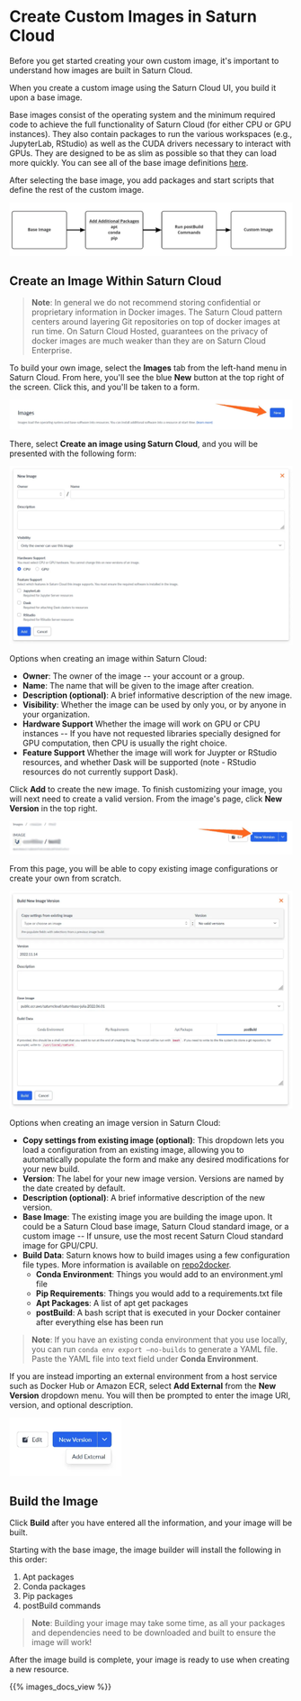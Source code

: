 # Create Custom Images in Saturn Cloud

Before you get started creating your own custom image, it's important to understand how images are built in Saturn Cloud.

When you create a custom image using the Saturn Cloud UI, you build it upon a base image.

Base images consist of the operating system and the minimum required code to achieve the full functionality of Saturn Cloud (for either CPU or GPU instances). They also contain packages to run the various workspaces (e.g., JupyterLab, RStudio) as well as the CUDA drivers necessary to interact with GPUs. They are designed to be as slim as possible so that they can load more quickly. You can see all of the base image definitions [here](<docs/images/base-images/saturnbase-python.md>).

After selecting the base image, you add packages and start scripts that define the rest of the custom image.

![Flowchart showing the process of creating an image in Saturn Cloud](/images/docs/image-creation-flowchart.webp "doc-image")

## Create an Image Within Saturn Cloud

> **Note**: In general we do not recommend storing confidential or proprietary information in Docker images. The Saturn Cloud pattern centers around layering Git repositories on top of docker images at run time. On Saturn Cloud Hosted, guarantees on the privacy of docker images are much weaker than they are on Saturn Cloud Enterprise.

To build your own image, select the **Images** tab from the left-hand menu in Saturn Cloud. From here, you'll see the blue **New** button at the top right of the screen. Click this, and you'll be taken to a form.

![Arrow pointing at button to create new image](/images/docs/create-image-arrow.webp "doc-image")

There, select **Create an image using Saturn Cloud**, and you will be presented with the following form:

![New image options](/images/docs/new-image-form-2.webp "doc-image")

Options when creating an image within Saturn Cloud:

* **Owner**: The owner of the image -- your account or a group.
* **Name**: The name that will be given to the image after creation.
* **Description (optional)**: A brief informative description of the new image.
* **Visibility**: Whether the image can be used by only you, or by anyone in your organization.
* **Hardware Support** Whether the image will work on GPU or CPU instances -- If you have not requested libraries specially designed for GPU computation, then CPU is usually the right choice.
* **Feature Support** Whether the image will work for Juypter or RStudio resources, and whether Dask will be supported (note - RStudio resources do not currently support Dask).

Click **Add** to create the new image. To finish customizing your image, you will next need to create a valid version. From the image's page, click **New Version** in the top right.

![Arrow pointing at button to create new image version](/images/docs/create-image-version-arrow.webp "doc-image")

From this page, you will be able to copy existing image configurations or create your own from scratch.

![New image version options](/images/docs/new-image-version-form.webp "doc-image")

Options when creating an image version in Saturn Cloud:

* **Copy settings from existing image (optional)**: This dropdown lets you load a configuration from an existing image, allowing you to automatically populate the form and make any desired modifications for your new build.
* **Version**: The label for your new image version. Versions are named by the date created by default.
* **Description (optional)**: A brief informative description of the new version.
* **Base Image**: The existing image you are building the image upon. It could be a Saturn Cloud base image, Saturn Cloud standard image, or a custom image -- If unsure, use the most recent Saturn Cloud standard image for GPU/CPU.
* **Build Data**: Saturn knows how to build images using a few configuration file types. More information is available on [repo2docker](https://repo2docker.readthedocs.io/en/latest/config_files.html).
  * **Conda Environment**: Things you would add to an environment.yml file
  * **Pip Requirements**: Things you would add to a requirements.txt file
  * **Apt Packages**: A list of apt get packages
  * **postBuild**: A bash script that is executed in your Docker container after everything else has been run

> **Note**: If you have an existing conda environment that you use locally, you can run `conda env export –no-builds` to generate a YAML file. Paste the YAML file into text field under **Conda Environment**.

If you are instead importing an external environment from a host service such as Docker Hub or Amazon ECR, select **Add External** from the **New Version** dropdown menu. You will then be prompted to enter the image URI, version, and optional description.

<img src="/images/docs/add-external-image.webp" style="width:200px;" alt="New Version dropdown showing Add External image option" class="doc-image">

## Build the Image

Click **Build** after you have entered all the information, and your image will be built.

Starting with the base image, the image builder will install the following in this order:

1. Apt packages
2. Conda packages
3. Pip packages
4. postBuild commands

> **Note**: Building your image may take some time, as all your packages and dependencies need to be downloaded and built to ensure the image will work!

After the image build is complete, your image is ready to use when creating a new resource.

{{% images_docs_view %}}
